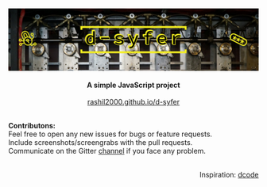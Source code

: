 <p align="center">
  <br><img src="images/d-syfer.png"><br><br>
  <b>A simple JavaScript project</b><br><br>
  <a href="https://rashil2000.github.io/d-syfer">rashil2000.github.io/d-syfer</a><br><br>
</p>
<p>
  <b>Contributons:</b>
  <br>Feel free to open any new issues for bugs or feature requests.
  <br>Include screenshots/screengrabs with the pull requests.
  <br>Communicate on the Gitter <a href="https://gitter.im/d-syfer/community">channel</a> if you face any problem.
</p>
<p align="right">
  <br>Inspiration: <a href="https://www.dcode.fr/">dcode</a><br><br><br>
</p>
